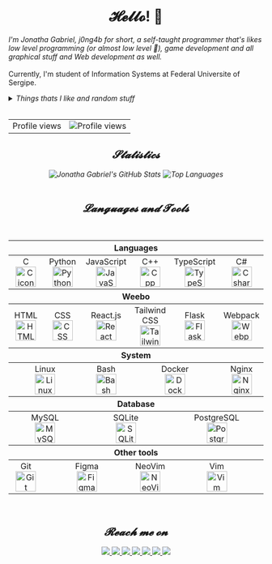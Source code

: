<h1 align="center">𝓗𝓮𝓵𝓵𝓸! 👋</h1>
<!-- Resume -->
<p><em>I'm Jonatha Gabriel, j0ng4b for short, a self-taught programmer that's likes
low level programming (or almost low level 🙂), game development and all
graphical stuff and Web development as well.</em><br><br>Currently, I'm student of Information Systems at
Federal Universite of Sergipe.</p>
<details>
  <summary><i>Things thats I like and random stuff<i></summary>
  <table align="center">
    <thead>
      <tr>
        <th>𝐿𝑜𝓋𝑒𝒹</th>
        <th>𝑅𝒶𝓃𝒹𝑜𝓂 𝓈𝓉𝓊𝒻𝒻</th>
      </tr>
    </thead>
    <tbody>
      <tr>
        <td>
          <ul>
            <li>Animes</li>
            <li>Mangas</li>
            <li>Games</li>
            <li>Programming</li>
          </ul>
        </td>
        <td>
          <ul>
            <li>NeoVim is my currently code editor.</li>
            <li>I use Void Linux btw.</li>
          </ul>
        </td>
      </tr>
    </tbody>
  </table>
</details>
<!-- Profile views counter -->
<br />
<table align="center">
  <tr>
    <td>Profile views</td>
    <td><img alt="Profile views" src="https://profile-counter.glitch.me/j0ng4b/count.svg"></td>
  </tr>
</table>
<!-- Statistics -->
<div align="center">
  <h2>𝓢𝓽𝓪𝓽𝓲𝓼𝓽𝓲𝓬𝓼</h2>
  <img src="https://github-readme-stats.vercel.app/api?username=j0ng4b&theme=transparent&show_icons=true&include_all_commits=true&count_private=true&line_height=22&hide_border=true&title_color=7daea3&text_color=aaa&icon_color=7daea3&custom_title=𝒥𝑜𝓃𝒶𝓉𝒽𝒶%20𝒢𝒶𝒷𝓇𝒾𝑒𝓁'𝓈%20𝒢𝒾𝓉𝐻𝓊𝒷%20𝒮𝓉𝒶𝓉𝓈" alt="Jonatha Gabriel's GitHub Stats">
  <img src="https://github-readme-stats.vercel.app/api/top-langs/?username=j0ng4b&theme=transparent&layout=compact&card_width=300&langs_count=8&hide_border=true&title_color=7daea3&text_color=aaa&icon_color=7daea3&custom_title=𝑀𝑜𝓈𝓉%20𝒰𝓈𝑒𝒹%20𝐿𝒶𝓃𝑔𝓊𝒶𝑔𝑒𝓈" alt="Top Languages">
</div>
<br>
<!-- Languages and tools section -->
<h2 align="center">𝓛𝓪𝓷𝓰𝓾𝓪𝓰𝓮𝓼 𝓪𝓷𝓭 𝓣𝓸𝓸𝓵𝓼</h2>
<br>
<table align="center">
  <thead>
    <th colspan="6">Languages</th>
  </thead>
  <tbody>
    <tr>
      <td width="50%" align="center">
        C<br>
        <img src="https://skillicons.dev/icons?i=c" alt="C icon" width="40" height="40" />
      </td>
      <td width="50%" align="center">
        Python<br>
        <img src="https://techstack-generator.vercel.app/python-icon.svg" alt="Python icon" width="40" height="40" />
      </td>
      <td width="50%" align="center">
        JavaScript<br>
        <img src="https://techstack-generator.vercel.app/js-icon.svg" alt="JavaScript icon" width="40" height="40" />
      </td>
      <td width="50%" align="center">
        C++<br>
        <img src="https://techstack-generator.vercel.app/cpp-icon.svg" alt="Cpp icon" width="40" height="40" />
      </td>
      <td width="50%" align="center">
        TypeScript<br>
        <img src="https://techstack-generator.vercel.app/ts-icon.svg" alt="TypeScript icon" width="40" height="40" />
      </td>
      <td width="50%" align="center">
        C#<br>
        <img src="https://techstack-generator.vercel.app/csharp-icon.svg" alt="Csharp icon" width="40" height="40" />
      </td>
    </tr>
  </tbody>

  <thead>
    <th colspan="6">Weebo</th>
  </thead>
  <tbody>
    <tr>
      <td width="50%" align="center">
        HTML<br>
        <img src="https://skillicons.dev/icons?i=html" alt="HTML icon" width="40" height="40" />
      </td>
      <td width="50%" align="center">
        CSS<br>
        <img src="https://skillicons.dev/icons?i=css" alt="CSS icon" width="40" height="40" />
      </td>
      <td width="50%" align="center">
        React.js<br>
        <img src="https://techstack-generator.vercel.app/react-icon.svg" alt="React icon" width="40" height="40" />
      </td>
      <td width="50%" align="center">
        Tailwind CSS<br>
        <img src="https://skillicons.dev/icons?i=tailwind" alt="Tailwind CSS icon" width="40" height="40" />
      </td>
      <td width="50%" align="center">
        Flask<br>
        <img src="https://skillicons.dev/icons?i=flask" alt="Flask icon" width="40" height="40" />
      </td>
      <td width="50%" align="center">
        Webpack<br>
        <img src="https://techstack-generator.vercel.app/webpack-icon.svg" alt="Webpack icon" width="40" height="40" />
      </td>
    </tr>
  </tbody>

  <thead>
    <th colspan="6">System</th>
  </thead>
  <tbody>
    <tr>
      <td colspan="2" width="50%" align="center">
        Linux<br>
        <img src="https://skillicons.dev/icons?i=linux" alt="Linux icon" width="40" height="40" />
      </td>
      <td width="50%" align="center">
        Bash<br>
        <img src="https://skillicons.dev/icons?i=bash" alt="Bash icon" width="40" height="40" />
      </td>
      <td colspan="2" width="50%" align="center">
        Docker<br>
        <img src="https://techstack-generator.vercel.app/docker-icon.svg" alt="Docker icon" width="40" height="40" />
      </td>
      <td width="50%" align="center">
        Nginx<br>
        <img src="https://techstack-generator.vercel.app/nginx-icon.svg" alt="Nginx icon" width="40" height="40" />
      </td>
    </tr>
  </tbody>

  <thead>
    <th colspan="6">Database</th>
  </thead>
  <tbody>
    <tr>
      <td colspan="2" width="50%" align="center">
        MySQL<br>
        <img src="https://techstack-generator.vercel.app/mysql-icon.svg" alt="MySQL icon" width="40" height="40" />
      </td>
      <td colspan="2" width="50%" align="center">
        SQLite<br>
        <img src="https://skillicons.dev/icons?i=sqlite" alt="SQLite icon" width="40" height="40" />
      </td>
      <td colspan="2" width="50%" align="center">
        PostgreSQL<br>
        <img src="https://skillicons.dev/icons?i=postgresql" alt="PostgreSQL icon" width="40" height="40" />
      </td>
    </tr>
  </tbody>

  <thead>
    <th colspan="6">Other tools</th>
  </thead>
  <tbody>
    <tr>
      <td width="50%" align="center">
        Git<br>
        <img src="https://skillicons.dev/icons?i=git" alt="Git icon" width="40" height="40" />
      </td>
      <td colspan="2" width="50%" align="center">
        Figma<br>
        <img src="https://skillicons.dev/icons?i=figma" alt="Figma icon" width="40" height="40" />
      </td>
      <td width="50%" align="center">
        NeoVim<br>
        <img src="https://skillicons.dev/icons?i=neovim" alt="NeoVim icon" width="40" height="40" />
      </td>
      <td colspan="2" width="50%" align="center">
        Vim<br>
        <img src="https://skillicons.dev/icons?i=vim" alt="Vim icon" width="40" height="40" />
      </td>
    </tr>
  </tbody>
</table>
<br>
<!-- Social media section -->
<div align="center">
  <h2>𝓡𝓮𝓪𝓬𝓱 𝓶𝓮 𝓸𝓷</h2>
  <a href="https://twitter.com/j0ng4b">
    <img src="https://img.shields.io/badge/X-000?style=for-the-badge&logo=x&logoColor=white">
  </a>
  <a href="https://discord.com/users/676795309627670543">
    <img src="https://img.shields.io/badge/Discord-5865F2?style=for-the-badge&logo=discord&logoColor=white">
  </a>
  <a href="https://www.linkedin.com/in/j0ng4b/">
    <img src="https://img.shields.io/badge/LinkedIn-0A66C2?style=for-the-badge&logo=linkedin&logoColor=white">
  </a>
  <a href="https://anilist.co/user/j0ng4b">
    <img src="https://img.shields.io/badge/AniList-1B2230?style=for-the-badge&logo=anilist&logoColor=white">
  </a>
  <a href="https://www.reddit.com/u/j0ng4b">
    <img src="https://img.shields.io/badge/Reddit-FF4500?style=for-the-badge&logo=reddit&logoColor=white">
  </a>
  <a href="https://www.instagram.com/j0ng4b">
    <img src="https://img.shields.io/badge/Instagram-E1306C?style=for-the-badge&logo=instagram&logoColor=white">
  </a>
  <a href="https://stackoverflow.com/users/17138393/j0ng4b">
    <img src="https://img.shields.io/badge/Stack_Overflow-FE7A16?style=for-the-badge&logo=stack-overflow&logoColor=white">
  </a>
</div>
